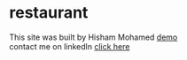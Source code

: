 # restaurant

This site was built by Hisham Mohamed [demo](https://hisham19119.github.io/restaurant/) \
contact me on linkedln [click here](https://www.linkedin.com/in/hisham-mohamed-47690123a/)
